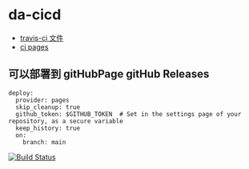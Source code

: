 # da-cicd

- [travis-ci 文件](https://docs.travis-ci.com/)
- [ci pages](https://docs.travis-ci.com/user/deployment/pages/)

## 可以部署到 gitHubPage gitHub Releases
```
deploy:
  provider: pages
  skip_cleanup: true
  github_token: $GITHUB_TOKEN  # Set in the settings page of your repository, as a secure variable
  keep_history: true
  on:
    branch: main
```


[![Build Status](https://travis-ci.com/dalice157/da-cicd.svg?branch=main)](https://travis-ci.com/dalice157/da-cicd)